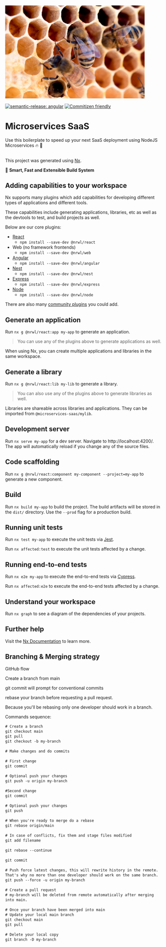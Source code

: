 <p><img src="./images/microservices-saas-logo.jpg" width="450"></p>

[![semantic-release: angular](https://img.shields.io/badge/semantic--release-angular-e10079?logo=semantic-release)](https://github.com/semantic-release/semantic-release)
[![Commitizen friendly](https://img.shields.io/badge/commitizen-friendly-brightgreen.svg)](http://commitizen.github.io/cz-cli/)

# Microservices SaaS

Use this boilerplate to speed up your next SaaS deployment using NodeJS Microservices 🔥 🚀
<br/>
<br/>

This project was generated using [Nx](https://nx.dev).

🔎 **Smart, Fast and Extensible Build System**

## Adding capabilities to your workspace

Nx supports many plugins which add capabilities for developing different types of applications and different tools.

These capabilities include generating applications, libraries, etc as well as the devtools to test, and build projects as well.

Below are our core plugins:

- [React](https://reactjs.org)
  - `npm install --save-dev @nrwl/react`
- Web (no framework frontends)
  - `npm install --save-dev @nrwl/web`
- [Angular](https://angular.io)
  - `npm install --save-dev @nrwl/angular`
- [Nest](https://nestjs.com)
  - `npm install --save-dev @nrwl/nest`
- [Express](https://expressjs.com)
  - `npm install --save-dev @nrwl/express`
- [Node](https://nodejs.org)
  - `npm install --save-dev @nrwl/node`

There are also many [community plugins](https://nx.dev/community) you could add.

## Generate an application

Run `nx g @nrwl/react:app my-app` to generate an application.

> You can use any of the plugins above to generate applications as well.

When using Nx, you can create multiple applications and libraries in the same workspace.

## Generate a library

Run `nx g @nrwl/react:lib my-lib` to generate a library.

> You can also use any of the plugins above to generate libraries as well.

Libraries are shareable across libraries and applications. They can be imported from `@microservices-saas/mylib`.

## Development server

Run `nx serve my-app` for a dev server. Navigate to http://localhost:4200/. The app will automatically reload if you change any of the source files.

## Code scaffolding

Run `nx g @nrwl/react:component my-component --project=my-app` to generate a new component.

## Build

Run `nx build my-app` to build the project. The build artifacts will be stored in the `dist/` directory. Use the `--prod` flag for a production build.

## Running unit tests

Run `nx test my-app` to execute the unit tests via [Jest](https://jestjs.io).

Run `nx affected:test` to execute the unit tests affected by a change.

## Running end-to-end tests

Run `nx e2e my-app` to execute the end-to-end tests via [Cypress](https://www.cypress.io).

Run `nx affected:e2e` to execute the end-to-end tests affected by a change.

## Understand your workspace

Run `nx graph` to see a diagram of the dependencies of your projects.

## Further help

Visit the [Nx Documentation](https://nx.dev) to learn more.

## Branching & Merging strategy

GitHub flow

Create a branch from main

git commit will prompt for conventional commits

rebase your branch before requesting a pull request.

Because you'll be rebasing only one developer should work in a branch.

Commands sequence:

```
# Create a branch
git checkout main
git pull
git checkout -b my-branch

# Make changes and do commits

# First change
git commit

# Optional push your changes
git push -u origin my-branch

#Second change
git commit

# Optional push your changes
git push

# When you're ready to merge do a rebase
git rebase origin/main

# In case of conflicts, fix them and stage files modified
git add filename

git rebase --continue

git commit

# Push force latest changes, this will rewrite history in the remote. That's why no more than one developer should work on the same branch.
git push --force -u origin my-branch

# Create a pull request
# my-branch will be deleted from remote automatically after merging into main.

# Once your branch have been merged into main
# Update your local main branch
git checkout main
git pull

# Delete your local copy
git branch -D my-branch
```
